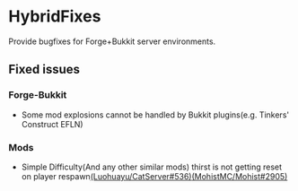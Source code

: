 # HybridFixes

Provide bugfixes for Forge+Bukkit server environments.

## Fixed issues

### Forge-Bukkit

- Some mod explosions cannot be handled by Bukkit plugins(e.g. Tinkers' Construct EFLN)

### Mods

- Simple Difficulty(And any other similar mods) thirst is not getting reset on player respawn[(Luohuayu/CatServer#536)](https://github.com/Luohuayu/CatServer/issues/536)[(MohistMC/Mohist#2905)](https://github.com/MohistMC/Mohist/issues/2905)